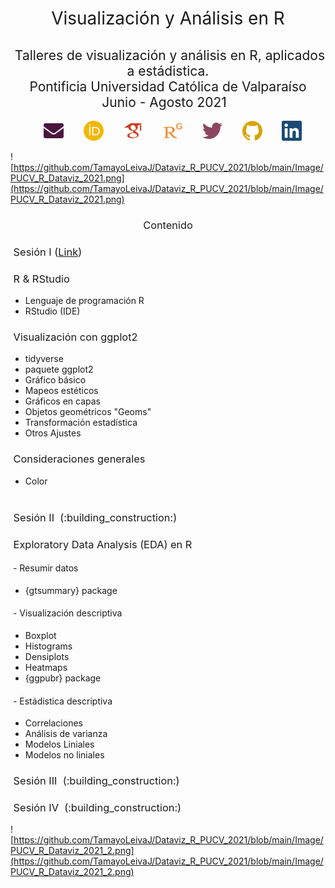 <h1 style="font-weight:normal" align="center">
&nbsp;Visualización y Análisis en R&nbsp;
</h1>

<h2 style="font-weight:normal" align="center">
&nbsp;Talleres de visualización y análisis en R, aplicados a estádistica. <br> Pontificia Universidad Católica de Valparaíso <br> Junio - Agosto 2021 &nbsp;
</h2>

<div align="center">
&nbsp;&nbsp;&nbsp;
<a href="mailto:j.tamayo.leiva@gmail.com"><img height="32" width="32" src="https://github.com/TamayoLeivaJ/TamayoLeivaJ/blob/main/Image/logo/envelope-solid.svg" /></a> 
&nbsp;&nbsp;&nbsp;&nbsp;&nbsp;&nbsp;
<a href="https://orcid.org/0000-0003-2610-6957"><img height="32" width="32" src="https://github.com/TamayoLeivaJ/TamayoLeivaJ/blob/main/Image/logo/orcid.svg" /></a>
&nbsp;&nbsp;&nbsp;&nbsp;&nbsp;&nbsp; 
<a href="https://scholar.google.com/citations?user=Rr-4cmQwXX4C&hl=es"><img height="32" width="32" src="https://github.com/TamayoLeivaJ/TamayoLeivaJ/blob/main/Image/logo/google-scholar.svg" /></a>
&nbsp;&nbsp;&nbsp;&nbsp;&nbsp;&nbsp; 
<a href="https://www.researchgate.net/profile/Javier-Tamayo"><img height="32" width="32" src="https://github.com/TamayoLeivaJ/TamayoLeivaJ/blob/main/Image/logo/researchgate.svg" /></a>
&nbsp;&nbsp;&nbsp;&nbsp;&nbsp;&nbsp;
<a href="https://twitter.com/TamayoLeiva_J"><img height="32" width="32" src="https://github.com/TamayoLeivaJ/TamayoLeivaJ/blob/main/Image/logo/twitter.svg" /></a> 
&nbsp;&nbsp;&nbsp;&nbsp;&nbsp;&nbsp;
 <a href="https://github.com/TamayoLeivaJ/"><img height="32" width="32" src="https://github.com/TamayoLeivaJ/TamayoLeivaJ/blob/main/Image/logo/github.svg" /></a>
&nbsp;&nbsp;&nbsp;&nbsp;&nbsp;&nbsp;
 <a href="https://www.linkedin.com/in/javier-ignacio-tamayo-leiva-94613267/"><img height="32" width="32" src="https://github.com/TamayoLeivaJ/TamayoLeivaJ/blob/main/Image/logo/linkedin.svg" /></a> 
</div>

![https://github.com/TamayoLeivaJ/Dataviz_R_PUCV_2021/blob/main/Image/PUCV_R_Dataviz_2021.png](https://github.com/TamayoLeivaJ/Dataviz_R_PUCV_2021/blob/main/Image/PUCV_R_Dataviz_2021.png) 

<h3 style="font-weight:normal" align="center">
&nbsp;Contenido&nbsp;
</h3>
<p style="text-align:justify">
<h3 style="font-weight:normal" align="left">
&nbsp;Sesión I (<a href="https://tamayoleivaj.github.io/Dataviz_R_PUCV_2021/002_Slides/Sesion_001/Sesion_001.html">Link</a>) &nbsp;
</h3>

<h3 style="font-weight:normal" align="left">
&nbsp;R & RStudio&nbsp;
</h3>

- Lenguaje de programación R <br>
- RStudio (IDE)<br>

<h3 style="font-weight:normal" align="left">
&nbsp;Visualización con ggplot2&nbsp;
</h3>

- tidyverse<br>
- paquete ggplot2<br>
- Gráfico básico<br>
- Mapeos estéticos<br>
- Gráficos en capas<br>
- Objetos geométricos "Geoms"<br>
- Transformación estadística<br>
- Otros Ajustes<br>

<h3 style="font-weight:normal" align="left">
&nbsp;Consideraciones generales&nbsp;
</h3>

- Color<br><br>

<h3 style="font-weight:normal" align="left">
&nbsp;Sesión II&nbsp; (:building_construction:)
</h3>

<h3 style="font-weight:normal" align="left">
&nbsp;Exploratory Data Analysis (EDA) en R&nbsp;
</h3>

<h4 style="font-weight:normal" align="left">
&nbsp;- Resumir datos&nbsp;
</h4>

- {gtsummary} package <br>

<h4 style="font-weight:normal" align="left">
&nbsp;- Visualización descriptiva&nbsp;
</h4>

- Boxplot <br>
- Histograms <br>
- Densiplots <br>
- Heatmaps <br>
- {ggpubr} package <br>

<h4 style="font-weight:normal" align="left">
&nbsp;- Estádistica descriptiva &nbsp;
</h4>

- Correlaciones <br>
- Análisis de varianza <br>
- Modelos Liniales <br>
- Modelos no liniales <br>

<h3 style="font-weight:normal" align="left">
&nbsp;Sesión III&nbsp; (:building_construction:)
</h3>

<h3 style="font-weight:normal" align="left">
&nbsp;Sesión IV&nbsp; (:building_construction:)
</h3>
</p>

![https://github.com/TamayoLeivaJ/Dataviz_R_PUCV_2021/blob/main/Image/PUCV_R_Dataviz_2021_2.png](https://github.com/TamayoLeivaJ/Dataviz_R_PUCV_2021/blob/main/Image/PUCV_R_Dataviz_2021_2.png) 

